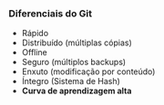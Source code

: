 ### Diferenciais do Git

- Rápido
- Distribuído (múltiplas cópias)
- Offline
- Seguro (múltiplos backups)
- Enxuto (modificação por conteúdo)
- Íntegro (Sistema de Hash)
- <strong><span class='magenta'> Curva de aprendizagem alta</span></strong>
